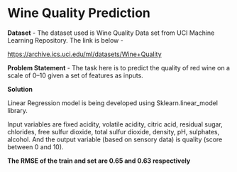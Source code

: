 # Wine Quality Prediction

**Dataset** - The dataset used is Wine Quality Data set from UCI Machine Learning Repository. The link is below -

https://archive.ics.uci.edu/ml/datasets/Wine+Quality

**Problem Statement** - The task here is to predict the quality of red wine on a scale of 0–10 given a set of features as inputs.

**Solution**

Linear Regression model is being developed using Sklearn.linear_model library.

Input variables are fixed acidity, volatile acidity, citric acid, residual sugar, chlorides, free sulfur dioxide, total sulfur dioxide, density, pH, sulphates, alcohol. And the output variable (based on sensory data) is quality (score between 0 and 10).

**The RMSE of the train and set are  0.65 and 0.63 respectively**


